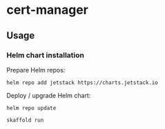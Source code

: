 # cert-manager

## Usage

### Helm chart installation

Prepare Helm repos:
```shell
helm repo add jetstack https://charts.jetstack.io
```

Deploy / upgrade Helm chart:
```shell
helm repo update

skaffold run
```

